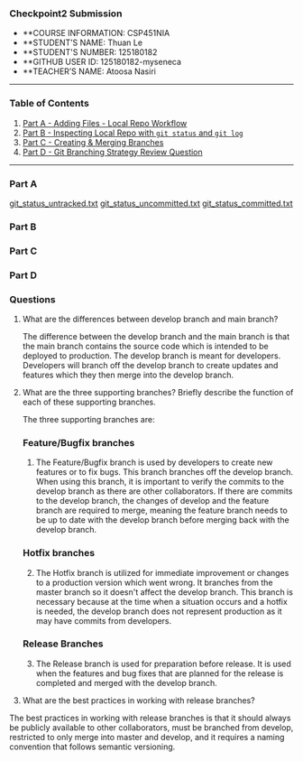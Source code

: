 ### Checkpoint2 Submission

- **COURSE INFORMATION: CSP451NIA
- **STUDENT’S NAME: Thuan Le
- **STUDENT'S NUMBER: 125180182
- **GITHUB USER ID: 125180182-myseneca
- **TEACHER’S NAME: Atoosa Nasiri

----
### Table of Contents
1. [Part A - Adding Files - Local Repo Workflow](#Part-A)
2. [Part B - Inspecting Local Repo with `git status` and `git log`](#header2)
3. [Part C - Creating & Merging Branches](#header3)
4. [Part D - Git Branching Strategy Review Question](#header4)
----

### Part A
[git_status_untracked.txt](Checkpoint2/git_status_untracked.txt)
[git_status_uncommitted.txt](Checkpoint2/git_status_uncommitted.txt)
[git_status_committed.txt](Checkpoint2/git_status_committed.txt)

### Part B




### Part C

### Part D


### Questions
1. What are the differences between develop branch and main branch?

    <p> The difference between the develop branch and the main branch is that the main branch contains the source code which is intended to be deployed to production. The develop branch is meant for developers. Developers will branch off the develop branch to create updates and features which they then merge into the develop branch.</p>

2. What are the three supporting branches? Briefly describe the function of each of these supporting branches.

    <p> The three supporting branches are:</p>

    ### Feature/Bugfix branches 
     1. The Feature/Bugfix branch is used by developers to create new features or to fix bugs. This branch branches off the develop branch. When using this branch, it is important to verify the commits to the develop branch as there are other collaborators. If there are commits to the develop branch, the changes of develop and the feature branch are required to merge, meaning the feature branch needs to be up to date with the develop branch before merging back with the develop branch.

    ### Hotfix branches
     2. The Hotfix branch is utilized for immediate improvement or changes to a production version which went wrong. It branches from the master branch so it doesn't affect the develop branch. This branch is necessary because at the time when a situation occurs and a hotfix is needed, the develop branch does not represent production as it may have commits from developers.

    ### Release Branches   
     3. The Release branch is used for preparation before release. It is used when the features and bug fixes that are planned for the release is completed and merged with the develop branch.
     
     
3. What are the best practices in working with release branches?

The best practices in working with release branches is that it should always be publicly available to other collaborators, must be branched from develop, restricted to only merge into master and develop, and it requires a naming convention that follows semantic versioning.


